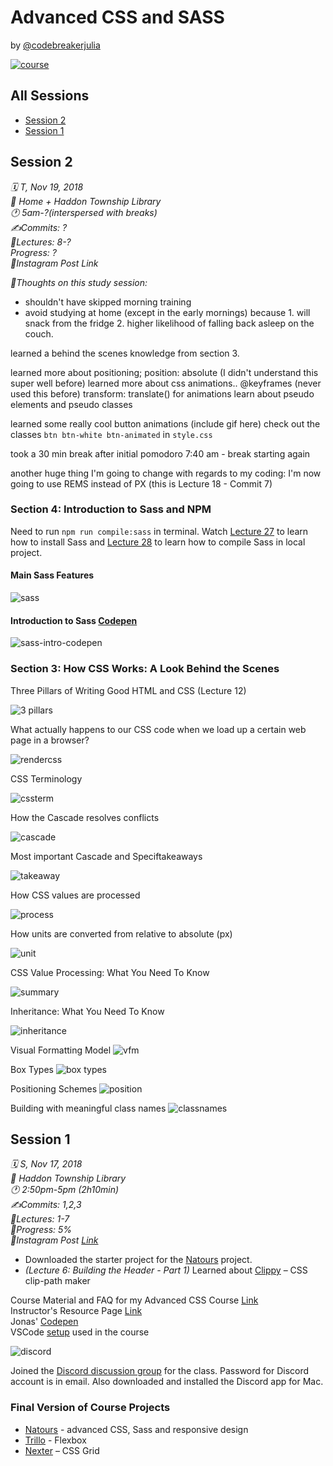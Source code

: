 # Advanced CSS and SASS

by [@codebreakerjulia](https://www.instagram.com/codebreakerjulia/)

<a href="https://www.udemy.com/advanced-css-and-sass/" target="_blank">![course](/assets/course.png)</a>

## All Sessions
* [Session 2](#session-2)
* [Session 1](#session-1)

## Session 2
*🗓 T, Nov 19, 2018* <br>
*📍 Home + Haddon Township Library* <br>
*🕐 5am-?(interspersed with breaks)*  <br>
*✍️Commits: ?* <br>
*💬Lectures: 8-?* <br>
*Progress: ?* <br>
*📱Instagram Post Link* <br>

*💭Thoughts on this study session:*
* shouldn't have skipped morning training
* avoid studying at home (except in the early mornings) because 1. will snack from the fridge 2. higher likelihood of falling back asleep on the couch.

learned a behind the scenes knowledge from section 3.

learned more about positioning;
position: absolute (I didn't understand this super well before)
learned more about css animations..
@keyframes (never used this before)
transform: translate() for animations
learn about pseudo elements and pseudo classes

learned some really cool button animations
(include gif here)
check out the classes ```btn btn-white btn-animated``` in ```style.css```

took a 30 min break after initial pomodoro
7:40 am - break
starting again

another huge thing I'm going to change with regards to my coding: I'm now going to use REMS instead of PX (this is Lecture 18 - Commit 7)

### Section 4: Introduction to Sass and NPM

Need to run ```npm run compile:sass``` in terminal. Watch [Lecture 27](https://www.udemy.com/advanced-css-and-sass/learn/v4/t/lecture/8274462?start=829) to learn how to install Sass and [Lecture 28](https://www.udemy.com/advanced-css-and-sass/learn/v4/t/lecture/8274464?start=0) to learn how to compile Sass in local project.

#### Main Sass Features

![sass](/assets/session2/sass.png)

#### Introduction to Sass [Codepen](https://codepen.io/juzdepomme/pen/xQpRqa?editors=1100)
![sass-intro-codepen](/assets/session2/sass-intro-codepen.png)



### Section 3: How CSS Works: A Look Behind the Scenes

Three Pillars of Writing Good HTML and CSS (Lecture 12)

![3 pillars](/assets/session2/3-pillars.png)

What actually happens to our CSS code when we load up a certain web page in a browser?

![rendercss](/assets/session2/rendercss.png)

CSS Terminology

![cssterm](/assets/session2/cssterm.png)

How the Cascade resolves conflicts

![cascade](/assets/session2/cascade.png)

Most important Cascade and Speciftakeaways

![takeaway](/assets/session2/takeaway.png)

How CSS values are processed

![process](/assets/session2/process.png)

How units are converted from relative to absolute (px)

![unit](/assets/session2/unit.png)

CSS Value Processing: What You Need To Know

![summary](/assets/session2/summary.png)

Inheritance: What You Need To Know

![inheritance](/assets/session2/inheritance.png)

Visual Formatting Model
![vfm](/assets/session2/vfm.png)

Box Types
![box types](/assets/session2/box-types.png)

Positioning Schemes
![position](/assets/session2/position.png)

Building with meaningful class names
![classnames](/assets/session2/classnames.png)

## Session 1

*🗓 S, Nov 17, 2018* <br>
*📍 Haddon Township Library* <br>
*🕐 2:50pm-5pm (2h10min)* <br>
*✍️Commits: 1,2,3* <br>
*💬Lectures: 1-7* <br>
*📗Progress: 5%* <br>
*📱Instagram  Post [Link](https://www.instagram.com/p/BqUd9bwBoN5/)* <br>

* Downloaded the starter project for the [Natours](https://natours.netlify.com/) project.
* *(Lecture 6: Building the Header - Part 1)* Learned about [Clippy](https://bennettfeely.com/clippy/) – CSS clip-path maker

Course Material and FAQ for my Advanced CSS Course [Link](https://github.com/jonasschmedtmann/advanced-css-course)<br>
Instructor's Resource Page [Link](http://codingheroes.io/resources/)<br>
Jonas' [Codepen](https://codepen.io/jonasschmedtmann/pens/public/)<br>
VSCode [setup](https://github.com/jonasschmedtmann/advanced-css-course/blob/master/vscode-setup.md) used in the course<br>

![discord](/assets/session1/discord.png)

Joined the [Discord discussion group](https://discordapp.com/channels/146186188783484928/146192848750903296) for the class. Password for Discord account is in email. Also downloaded and installed the Discord app for Mac.

### Final Version of Course Projects
* [Natours](https://natours.netlify.com/) - advanced CSS, Sass and responsive design
* [Trillo](https://trillo.netlify.com/) - Flexbox
* [Nexter](https://nexter.netlify.com/) – CSS Grid



